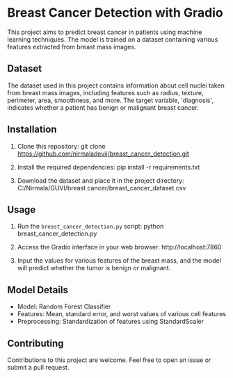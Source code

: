 # Breast Cancer Detection with Gradio

This project aims to predict breast cancer in patients using machine learning techniques. The model is trained on a dataset containing various features extracted from breast mass images.

## Dataset

The dataset used in this project contains information about cell nuclei taken from breast mass images, including features such as radius, texture, perimeter, area, smoothness, and more. The target variable, 'diagnosis', indicates whether a patient has benign or malignant breast cancer.

## Installation

1. Clone this repository:
git clone https://github.com/nirmaladevij/breast_cancer_detection.git 

2. Install the required dependencies:
pip install -r requirements.txt


3. Download the dataset and place it in the project directory:
C:/Nirmala/GUVI/breast cancer/breast_cancer_dataset.csv


## Usage

1. Run the `breast_cancer_detection.py` script:
python breast_cancer_detection.py


2. Access the Gradio interface in your web browser:
http://localhost:7860


3. Input the values for various features of the breast mass, and the model will predict whether the tumor is benign or malignant.

## Model Details

- Model: Random Forest Classifier
- Features: Mean, standard error, and worst values of various cell features
- Preprocessing: Standardization of features using StandardScaler

## Contributing

Contributions to this project are welcome. Feel free to open an issue or submit a pull request.
